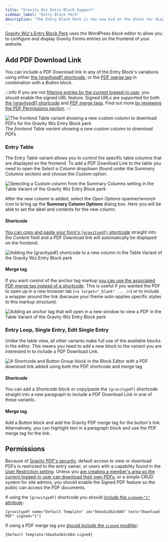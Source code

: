 ```yaml
---
title: "Gravity Wiz Entry Block Support"
sidebar_label: "Entry Block Perk"
description: "The Entry Block Perk is the new kid on the block for displaying and editing Gravity Forms entries on the frontend of your website."
---
```


[Gravity Wiz's Entry Block Perk](https://gravitywiz.com/documentation/gravity-forms-entry-blocks/?ref=78) uses the WordPress block editor to allow you to configure and display Gravity Forms entries on the frontend of your website. 

## Add PDF Download Link

You can include a PDF Download link in any of the Entry Block's variations using either [the [gravitypdf] shortcode](shortcodes-and-mergetags.md#building-the-shortcode), or the [PDF merge tag](shortcodes-and-mergetags.md#building-the-merge-tag) in combination with a _Button_ block.

:::info
If you are not [filtering entries by the current logged-in user](https://gravitywiz.com/documentation/gravity-forms-entry-blocks/?ref=78#who-can-view-entries), you should enable the signed URL feature. Signed URLs are supported for both [the [gravitypdf] shortcode](shortcodes-and-mergetags.md#signed-optional) and [PDF merge tags](shortcodes-and-mergetags.md#signed). Find out more [by reviewing the PDF Permissions section](#permissions).
:::

![The frontend Table variant showing a new custom column to download PDFs for the Gravity Wiz Entry Block perk](https://resources.gravitypdf.com/uploads/2022/05/gravity-wiz-entry-block-table-variant-front-end-2.png)
_The frontend Table variant showing a new custom column to download PDFs_

### Entry Table

The Entry Table variant allows you to control the specific table columns that are displayed on the frontend. To add a PDF Download Link to the table you need to open the _Select a Column_ dropdown (found under the _Summary Columns_ section) and choose the _Custom_ option:

![Selecting a Custom column from the Summary Columns setting in the Table Variant of the Gravity Wiz Entry Block perk](https://resources.gravitypdf.com/uploads/2022/05/gravity-wiz-entry-block-table-variant-add-custom-column.png)

After the new column is added, select the _Open Options_ spanner/wrench icon to bring up the **Summary Column Options** dialog box. Here you will be able to set the label and contents for the new column.

#### Shortcode

[You can copy and paste your form's `[gravitypdf]` shortcode](shortcodes-and-mergetags.md#using-the-shortcode) straight into the _Content_ field and a PDF Download link will automatically be displayed on the frontend. 

![Adding the [gravitypdf] shortcode to a new column in the Table Variant of the Gravity Wiz Entry Block perk](https://resources.gravitypdf.com/uploads/2022/05/gravity-wiz-entry-block-table-variant-edit-custom-column-shortcode.png)

#### Merge tag

If you want control of the anchor tag markup [you can use the associated PDF merge tag instead of a shortcode](shortcodes-and-mergetags.md#using-the-merge-tag). This is useful if you wanted the PDF to open up in a new browser tab (`<a target="_blank" ... />`) or to include a wrapper around the link (because your theme auto-applies specific styles to this markup structure). 

![Adding an anchor tag that will open in a new window to view a PDF in the Table Variant of the Gravity Wiz Entry Block perk](https://resources.gravitypdf.com/uploads/2022/05/gravity-wiz-entry-block-table-variant-edit-custom-column-mergetag.png)

### Entry Loop, Single Entry, Edit Single Entry

Unlike the table view, all other variants make full use of the available blocks in the editor. This means you need to add a new block to the variant you are interested in to include a PDF Download Link.

![A Shortcode and Button Group block in the Block Editor with a PDF download link added using both the PDF shortcode and merge tag](https://resources.gravitypdf.com/uploads/2022/05/gravity-wiz-entry-block-single-variant-shortcode-and-mergetag-pdf-links.png)

#### Shortcode

You can add a _Shortcode_ block or copy/paste the `[gravitypdf]` shortcode straight into a new paragraph to include a PDF Download Link in one of these variants.

#### Merge tag

Add a _Button_ block and add the Gravity PDF merge tag for the button's link. Alternatively, you can highlight text in a paragraph block and use the PDF merge tag for the link.

## Permissions

Because of [Gravity PDF's security](pdf-security.md), default access to view or download PDFs is restricted to the entry owner, or users with a capability found in the [User Restriction setting](global-settings.md#user-restriction). Unless you [are creating a member's area so the current logged-in user can download their own PDFs](https://gravitywiz.com/documentation/gravity-forms-entry-blocks/?ref=78#permissions), or a simple CRUD system for site admins, you should enable the Signed PDF feature so the public can access the PDF documents. 

If using the `[gravitypdf]` shortcode you should [include the `signed="1"` attribute](shortcodes-and-mergetags.md#signed-optional):

`[gravitypdf name="Default Template" id="56ea5a3b2c684" text="Download PDF" signed="1"]`

If using a PDF merge tag you [should include the `signed` modifier](shortcodes-and-mergetags.md#signed):

`{Default Template:56ea5a3b2c684:signed}`
